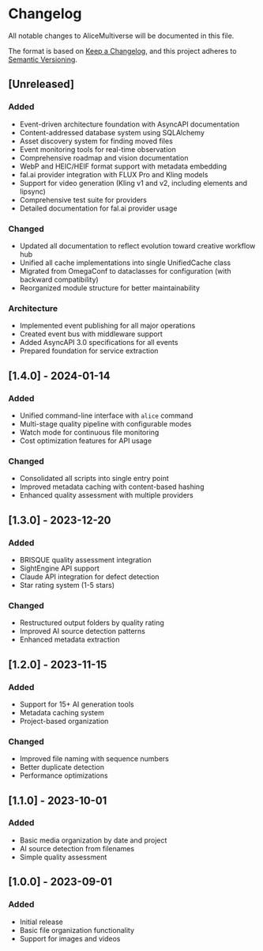 # Changelog

All notable changes to AliceMultiverse will be documented in this file.

The format is based on [Keep a Changelog](https://keepachangelog.com/en/1.0.0/),
and this project adheres to [Semantic Versioning](https://semver.org/spec/v2.0.0.html).

## [Unreleased]

### Added
- Event-driven architecture foundation with AsyncAPI documentation
- Content-addressed database system using SQLAlchemy
- Asset discovery system for finding moved files
- Event monitoring tools for real-time observation
- Comprehensive roadmap and vision documentation
- WebP and HEIC/HEIF format support with metadata embedding
- fal.ai provider integration with FLUX Pro and Kling models
- Support for video generation (Kling v1 and v2, including elements and lipsync)
- Comprehensive test suite for providers
- Detailed documentation for fal.ai provider usage

### Changed
- Updated all documentation to reflect evolution toward creative workflow hub
- Unified all cache implementations into single UnifiedCache class
- Migrated from OmegaConf to dataclasses for configuration (with backward compatibility)
- Reorganized module structure for better maintainability

### Architecture
- Implemented event publishing for all major operations
- Created event bus with middleware support
- Added AsyncAPI 3.0 specifications for all events
- Prepared foundation for service extraction

## [1.4.0] - 2024-01-14

### Added
- Unified command-line interface with `alice` command
- Multi-stage quality pipeline with configurable modes
- Watch mode for continuous file monitoring
- Cost optimization features for API usage

### Changed
- Consolidated all scripts into single entry point
- Improved metadata caching with content-based hashing
- Enhanced quality assessment with multiple providers

## [1.3.0] - 2023-12-20

### Added
- BRISQUE quality assessment integration
- SightEngine API support
- Claude API integration for defect detection
- Star rating system (1-5 stars)

### Changed
- Restructured output folders by quality rating
- Improved AI source detection patterns
- Enhanced metadata extraction

## [1.2.0] - 2023-11-15

### Added
- Support for 15+ AI generation tools
- Metadata caching system
- Project-based organization

### Changed
- Improved file naming with sequence numbers
- Better duplicate detection
- Performance optimizations

## [1.1.0] - 2023-10-01

### Added
- Basic media organization by date and project
- AI source detection from filenames
- Simple quality assessment

## [1.0.0] - 2023-09-01

### Added
- Initial release
- Basic file organization functionality
- Support for images and videos